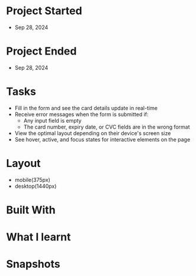 # Project Started
- Sep 28, 2024

# Project Ended
- Sep 28, 2024

# Tasks
- Fill in the form and see the card details update in real-time
- Receive error messages when the form is submitted if:
  - Any input field is empty
  - The card number, expiry date, or CVC fields are in the wrong format
- View the optimal layout depending on their device's screen size
- See hover, active, and focus states for interactive elements on the page

# Layout
- mobile(375px)
- desktop(1440px)

# Built With

# What I learnt

# Snapshots